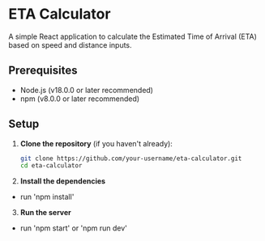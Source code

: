 # ETA Calculator

A simple React application to calculate the Estimated Time of Arrival (ETA) based on speed and distance inputs.

## Prerequisites

- Node.js (v18.0.0 or later recommended)
- npm (v8.0.0 or later recommended)

## Setup

1. **Clone the repository** (if you haven't already):

   ```bash
   git clone https://github.com/your-username/eta-calculator.git
   cd eta-calculator

2. **Install the dependencies**

- run 'npm install'

3. **Run the server**

- run 'npm start'
  or 'npm run dev'
